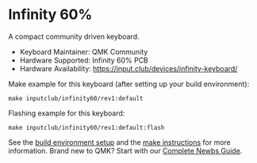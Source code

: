 # Infinity 60%

A compact community driven keyboard.

* Keyboard Maintainer: QMK Community
* Hardware Supported: Infinity 60% PCB
* Hardware Availability: https://input.club/devices/infinity-keyboard/

Make example for this keyboard (after setting up your build environment):

    make inputclub/infinity60/rev1:default

Flashing example for this keyboard:

    make inputclub/infinity60/rev1:default:flash

See the [build environment setup](https://docs.qmk.fm/#/getting_started_build_tools) and the [make instructions](https://docs.qmk.fm/#/getting_started_make_guide) for more information. Brand new to QMK? Start with our [Complete Newbs Guide](https://docs.qmk.fm/#/newbs).
